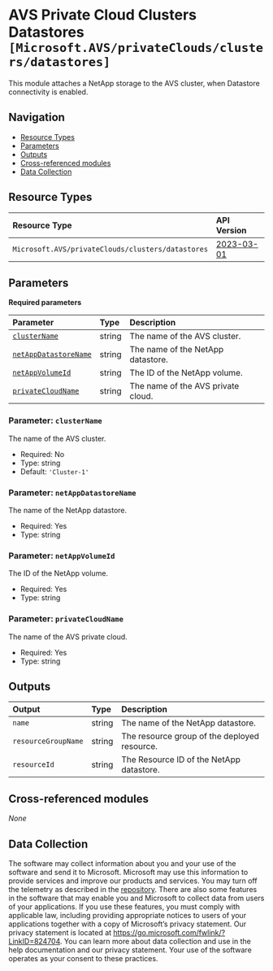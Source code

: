 # AVS Private Cloud Clusters Datastores `[Microsoft.AVS/privateClouds/clusters/datastores]`

This module attaches a NetApp storage to the AVS cluster, when Datastore connectivity is enabled.

## Navigation

- [Resource Types](#Resource-Types)
- [Parameters](#Parameters)
- [Outputs](#Outputs)
- [Cross-referenced modules](#Cross-referenced-modules)
- [Data Collection](#Data-Collection)

## Resource Types

| Resource Type | API Version |
| :-- | :-- |
| `Microsoft.AVS/privateClouds/clusters/datastores` | [2023-03-01](https://learn.microsoft.com/en-us/azure/templates/Microsoft.AVS/privateClouds/clusters/datastores) |

## Parameters

**Required parameters**

| Parameter | Type | Description |
| :-- | :-- | :-- |
| [`clusterName`](#parameter-clustername) | string | The name of the AVS cluster. |
| [`netAppDatastoreName`](#parameter-netappdatastorename) | string | The name of the NetApp datastore. |
| [`netAppVolumeId`](#parameter-netappvolumeid) | string | The ID of the NetApp volume. |
| [`privateCloudName`](#parameter-privatecloudname) | string | The name of the AVS private cloud. |

### Parameter: `clusterName`

The name of the AVS cluster.

- Required: No
- Type: string
- Default: `'Cluster-1'`

### Parameter: `netAppDatastoreName`

The name of the NetApp datastore.

- Required: Yes
- Type: string

### Parameter: `netAppVolumeId`

The ID of the NetApp volume.

- Required: Yes
- Type: string

### Parameter: `privateCloudName`

The name of the AVS private cloud.

- Required: Yes
- Type: string


## Outputs

| Output | Type | Description |
| :-- | :-- | :-- |
| `name` | string | The name of the NetApp datastore. |
| `resourceGroupName` | string | The resource group of the deployed resource. |
| `resourceId` | string | The Resource ID of the NetApp datastore. |

## Cross-referenced modules

_None_

## Data Collection

The software may collect information about you and your use of the software and send it to Microsoft. Microsoft may use this information to provide services and improve our products and services. You may turn off the telemetry as described in the [repository](https://aka.ms/avm/telemetry). There are also some features in the software that may enable you and Microsoft to collect data from users of your applications. If you use these features, you must comply with applicable law, including providing appropriate notices to users of your applications together with a copy of Microsoft’s privacy statement. Our privacy statement is located at <https://go.microsoft.com/fwlink/?LinkID=824704>. You can learn more about data collection and use in the help documentation and our privacy statement. Your use of the software operates as your consent to these practices.
